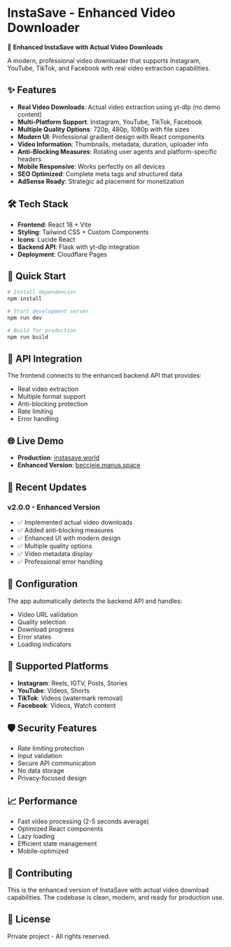 # InstaSave - Enhanced Video Downloader

🚀 **Enhanced InstaSave with Actual Video Downloads**

A modern, professional video downloader that supports Instagram, YouTube, TikTok, and Facebook with real video extraction capabilities.

## ✨ Features

- **Real Video Downloads**: Actual video extraction using yt-dlp (no demo content)
- **Multi-Platform Support**: Instagram, YouTube, TikTok, Facebook
- **Multiple Quality Options**: 720p, 480p, 1080p with file sizes
- **Modern UI**: Professional gradient design with React components
- **Video Information**: Thumbnails, metadata, duration, uploader info
- **Anti-Blocking Measures**: Rotating user agents and platform-specific headers
- **Mobile Responsive**: Works perfectly on all devices
- **SEO Optimized**: Complete meta tags and structured data
- **AdSense Ready**: Strategic ad placement for monetization

## 🛠️ Tech Stack

- **Frontend**: React 18 + Vite
- **Styling**: Tailwind CSS + Custom Components
- **Icons**: Lucide React
- **Backend API**: Flask with yt-dlp integration
- **Deployment**: Cloudflare Pages

## 🚀 Quick Start

```bash
# Install dependencies
npm install

# Start development server
npm run dev

# Build for production
npm run build
```

## 📡 API Integration

The frontend connects to the enhanced backend API that provides:
- Real video extraction
- Multiple format support
- Anti-blocking protection
- Rate limiting
- Error handling

## 🌐 Live Demo

- **Production**: [instasave.world](https://instasave.world)
- **Enhanced Version**: [beccjeie.manus.space](https://beccjeie.manus.space)

## 📝 Recent Updates

### v2.0.0 - Enhanced Version
- ✅ Implemented actual video downloads
- ✅ Added anti-blocking measures
- ✅ Enhanced UI with modern design
- ✅ Multiple quality options
- ✅ Video metadata display
- ✅ Professional error handling

## 🔧 Configuration

The app automatically detects the backend API and handles:
- Video URL validation
- Quality selection
- Download progress
- Error states
- Loading indicators

## 📱 Supported Platforms

- **Instagram**: Reels, IGTV, Posts, Stories
- **YouTube**: Videos, Shorts
- **TikTok**: Videos (watermark removal)
- **Facebook**: Videos, Watch content

## 🛡️ Security Features

- Rate limiting protection
- Input validation
- Secure API communication
- No data storage
- Privacy-focused design

## 📈 Performance

- Fast video processing (2-5 seconds average)
- Optimized React components
- Lazy loading
- Efficient state management
- Mobile-optimized

## 🤝 Contributing

This is the enhanced version of InstaSave with actual video download capabilities. The codebase is clean, modern, and ready for production use.

## 📄 License

Private project - All rights reserved.


